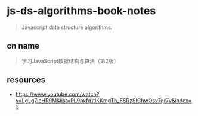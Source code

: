 # js-ds-algorithms-book-notes
> Javascript data structure algorithms.

## cn name
> 学习JavaScript数据结构与算法（第2版）

## resources
- https://www.youtube.com/watch?v=LgLg7leHR9M&list=PL9nxfq1tlKKmgTh_FSRzSIChwOsv7qr7v&index=3
